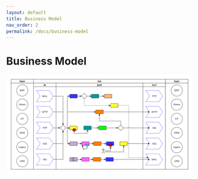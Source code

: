 ```yaml
---
layout: default
title: Business Model
nav_order: 2
permalink: /docs/business-model
---
```


# Business Model
[![Overview](../../assets/img/branding/BusinessDraw.png)](../../../FCT--Documentation/assets/img/branding/BusinessDraw.png)
